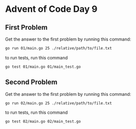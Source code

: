 # Advent of Code Day 9

## First Problem

Get the answer to the first problem by running this command:

```bash
go run 01/main.go 25 ./relative/path/to/file.txt
```

to run tests, run this command

```bash
go test 01/main.go 01/main_test.go
```

## Second Problem

Get the answer to the first problem by running this command:

```bash
go run 02/main.go 25 ./relative/path/to/file.txt
```

to run tests, run this command

```bash
go test 02/main.go 02/main_test.go
```
